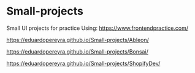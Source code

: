 # Small-projects
Small UI projects for practice
Using:
https://www.frontendpractice.com/

https://eduardopereyra.github.io/Small-projects/Ableon/

https://eduardopereyra.github.io/Small-projects/Bonsai/

https://eduardopereyra.github.io/Small-projects/ShopifyDev/
